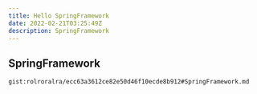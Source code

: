```yaml
---
title: Hello SpringFramework
date: 2022-02-21T03:25:49Z
description: SpringFramework
---
```


## SpringFramework
`gist:rolroralra/ecc63a3612ce82e50d46f10ecde8b912#SpringFramework.md`
